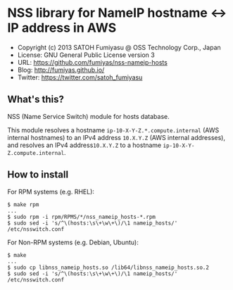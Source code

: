 NSS library for NameIP hostname <-> IP address in AWS
======================================================================

  * Copyright (c) 2013 SATOH Fumiyasu @ OSS Technology Corp., Japan
  * License: GNU General Public License version 3
  * URL: <https://github.com/fumiyas/nss-nameip-hosts>
  * Blog: <http://fumiyas.github.io/>
  * Twitter: <https://twitter.com/satoh_fumiyasu>

What's this?
----------------------------------------------------------------------

NSS (Name Service Switch) module for hosts database.

This module resolves a hostname `ip-10-X-Y-Z.*.compute.internal`
(AWS internal hostnames) to an IPv4 address `10.X.Y.Z`
(AWS internal addresses), and resolves an IPv4 address`10.X.Y.Z`
to a hostname `ip-10-X-Y-Z.compute.internal`.

How to install
----------------------------------------------------------------------

For RPM systems (e.g. RHEL):

``` console
$ make rpm
...
$ sudo rpm -i rpm/RPMS/*/nss_nameip_hosts-*.rpm
$ sudo sed -i 's/^\(hosts:\s\+\w\+\)/\1 nameip_hosts/' /etc/nsswitch.conf
```

For Non-RPM systems (e.g. Debian, Ubuntu):

``` console
$ make
...
$ sudo cp libnss_nameip_hosts.so /lib64/libnss_nameip_hosts.so.2
$ sudo sed -i 's/^\(hosts:\s\+\w\+\)/\1 nameip_hosts/' /etc/nsswitch.conf
```


